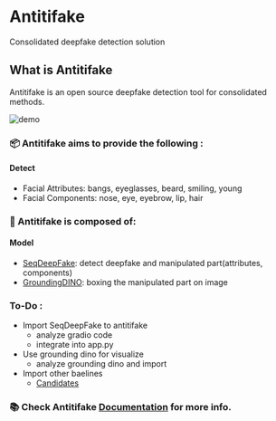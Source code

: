 # Antitifake
Consolidated deepfake detection solution
<!--
[![eBPF Emerging Project](https://img.shields.io/badge/ebpf.io-Emerging--App-success)](https://ebpf.io/projects#loxilb) [![Go Report Card](https://goreportcard.com/badge/github.com/loxilb-io/loxilb)](https://goreportcard.com/report/github.com/loxilb-io/loxilb) ![build workflow](https://github.com/loxilb-io/loxilb/actions/workflows/docker-image.yml/badge.svg) ![sanity workflow](https://github.com/loxilb-io/loxilb/actions/workflows/basic-sanity.yml/badge.svg) ![apache](https://img.shields.io/badge/license-Apache-blue.svg) [![Info][docs-shield]][docs-url] [![Slack](https://img.shields.io/badge/community-join%20slack-blue)](https://www.loxilb.io/members)  
-->

## What is Antitifake

Antitifake is an open source deepfake detection tool for consolidated methods.

![demo](https://github.com/riverallzero/antitifake/assets/93754504/c984f90c-799e-49f5-b3a9-b9057c34d4d5)

### 📦 Antitifake aims to provide the following :   
#### Detect
- Facial Attributes: bangs, eyeglasses, beard, smiling, young
- Facial Components: nose, eye, eyebrow, lip, hair


### 🧿 Antitifake is composed of:       
#### Model
- [SeqDeepFake](https://github.com/rshaojimmy/SeqDeepFake): detect deepfake and manipulated part(attributes, components)
- [GroundingDINO](https://github.com/IDEA-Research/GroundingDINO): boxing the manipulated part on image


### To-Do :       
- Import SeqDeepFake to antitifake
    * analyze gradio code
    * integrate into app.py
- Use grounding dino for visualize
    * analyze grounding dino and import
- Import other baelines
    * [Candidates](https://github.com/Daisy-Zhang/Awesome-Deepfakes-Detection)



 
### 📚 Check Antitifake [Documentation](https:///) for more info.   

[docs-shield]: https://img.shields.io/badge/info-docs-blue
[docs-url]: https://loxilb-io.github.io/loxilbdocs/
[slack=shield]: https://img.shields.io/badge/Community-Join%20Slack-blue
[slack-url]: https://www.loxilb.io/members
